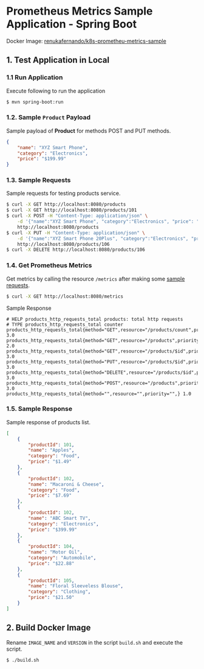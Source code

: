 # Prometheus Metrics Sample Application - Spring Boot

Docker Image: [renukafernando/k8s-prometheu-metrics-sample](https://hub.docker.com/repository/docker/renukafernando/k8s-prometheu-metrics-sample)

## 1. Test Application in Local

### 1.1 Run Application
Execute following to run the application
```sh
$ mvn spring-boot:run
```

### 1.2. Sample `Product` Payload
Sample payload of **Product** for methods POST and PUT methods.
```json
{
	"name": "XYZ Smart Phone",
	"category": "Electronics",
	"price": "$199.99"
}
```

### 1.3. Sample Requests
Sample requests for testing products service.
```sh
$ curl -X GET http://localhost:8080/products
$ curl -X GET http://localhost:8080/products/101
$ curl -X POST -H "Content-Type: application/json" \
    -d '{"name":"XYZ Smart Phone", "category":"Electronics", "price": "$199.99"}' \
    http://localhost:8080/products
$ curl -X PUT -H "Content-Type: application/json" \
    -d '{"name":"XYZ Smart Phone 20Plus", "category":"Electronics", "price": "$199.99"}' \
    http://localhost:8080/products/106
$ curl -X DELETE http://localhost:8080/products/106
```

### 1.4. Get Prometheus Metrics
Get metrics by calling the resource `/metrics` after making some [sample requests](#13-sample-requests).
```sh
$ curl -X GET http://localhost:8080/metrics
```

Sample Response
```log
# HELP products_http_requests_total products: total http requests
# TYPE products_http_requests_total counter
products_http_requests_total{method="GET",resource="/products/count",priority="LOW",} 3.0
products_http_requests_total{method="GET",resource="/products",priority="HIGH",} 2.0
products_http_requests_total{method="GET",resource="/products/$id",priority="HIGH",} 3.0
products_http_requests_total{method="PUT",resource="/products/$id",priority="LOW",} 3.0
products_http_requests_total{method="DELETE",resource="/products/$id",priority="LOW",} 3.0
products_http_requests_total{method="POST",resource="/products",priority="HIGH",} 3.0
products_http_requests_total{method="",resource="",priority="",} 1.0
```

### 1.5. Sample Response
Sample response of products list.
```json
[
    {
        "productId": 101,
        "name": "Apples",
        "category": "Food",
        "price": "$1.49"
    },
    {
        "productId": 102,
        "name": "Macaroni & Cheese",
        "category": "Food",
        "price": "$7.69"
    },
    {
        "productId": 102,
        "name": "ABC Smart TV",
        "category": "Electronics",
        "price": "$399.99"
    },
    {
        "productId": 104,
        "name": "Motor Oil",
        "category": "Automobile",
        "price": "$22.88"
    },
    {
        "productId": 105,
        "name": "Floral Sleeveless Blouse",
        "category": "Clothing",
        "price": "$21.50"
    }
]
```

## 2. Build Docker Image

Rename `IMAGE_NAME` and `VERSION` in the script `build.sh` and execute the script.
```sh
$ ./build.sh
```